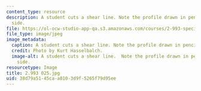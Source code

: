 ```yaml
---
content_type: resource
description: A student cuts a shear line. Note the profile drawn in pencil on the
  side.
file: https://ol-ocw-studio-app-qa.s3.amazonaws.com/courses/2-993-special-topics-in-mechanical-engineering-the-art-and-science-of-boat-design-january-iap-2007/38d79a5145caa0103d9f5265f79d95ee_2993025.jpg
file_type: image/jpeg
image_metadata:
  caption: A student cuts a shear line. Note the profile drawn in pencil on the side.
  credit: Photo by Kurt Hasselbalch.
  image-alt: A student cuts a shear line.  Note the profile drawn in pencil on the
    side.
resourcetype: Image
title: 2.993 025.jpg
uid: 38d79a51-45ca-a010-3d9f-5265f79d95ee
---
```


